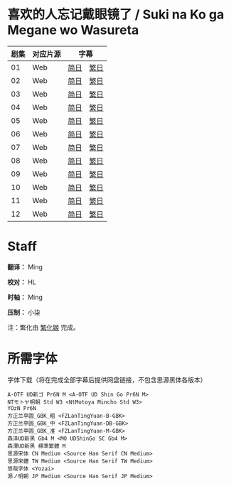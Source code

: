 # 喜欢的人忘记戴眼镜了 / Suki na Ko ga Megane wo Wasureta 
| 剧集 | 对应片源 | 字幕 |
| ---- | -------- | ---- |
| 01 | Web | [简日](https://raw.githubusercontent.com/MingYSub/SubsArchive/main/Archive/Suki%20na%20Ko%20ga%20Megane%20wo%20Wasureta/%5BMingY%5D%20Suki%20na%20Ko%20ga%20Megane%20wo%20Wasureta%20%5B01%5D.CHS_JPN.ass)　[繁日](https://raw.githubusercontent.com/MingYSub/SubsArchive/main/Archive/Suki%20na%20Ko%20ga%20Megane%20wo%20Wasureta/%5BMingY%5D%20Suki%20na%20Ko%20ga%20Megane%20wo%20Wasureta%20%5B01%5D.CHT_JPN.ass) |
| 02 | Web | [简日](https://raw.githubusercontent.com/MingYSub/SubsArchive/main/Archive/Suki%20na%20Ko%20ga%20Megane%20wo%20Wasureta/%5BMingY%5D%20Suki%20na%20Ko%20ga%20Megane%20wo%20Wasureta%20%5B02%5D.CHS_JPN.ass)　[繁日](https://raw.githubusercontent.com/MingYSub/SubsArchive/main/Archive/Suki%20na%20Ko%20ga%20Megane%20wo%20Wasureta/%5BMingY%5D%20Suki%20na%20Ko%20ga%20Megane%20wo%20Wasureta%20%5B02%5D.CHT_JPN.ass) |
| 03 | Web | [简日](https://raw.githubusercontent.com/MingYSub/SubsArchive/main/Archive/Suki%20na%20Ko%20ga%20Megane%20wo%20Wasureta/%5BMingY%5D%20Suki%20na%20Ko%20ga%20Megane%20wo%20Wasureta%20%5B03%5D.CHS_JPN.ass)　[繁日](https://raw.githubusercontent.com/MingYSub/SubsArchive/main/Archive/Suki%20na%20Ko%20ga%20Megane%20wo%20Wasureta/%5BMingY%5D%20Suki%20na%20Ko%20ga%20Megane%20wo%20Wasureta%20%5B03%5D.CHT_JPN.ass) |
| 04 | Web | [简日](https://raw.githubusercontent.com/MingYSub/SubsArchive/main/Archive/Suki%20na%20Ko%20ga%20Megane%20wo%20Wasureta/%5BMingY%5D%20Suki%20na%20Ko%20ga%20Megane%20wo%20Wasureta%20%5B04%5D.CHS_JPN.ass)　[繁日](https://raw.githubusercontent.com/MingYSub/SubsArchive/main/Archive/Suki%20na%20Ko%20ga%20Megane%20wo%20Wasureta/%5BMingY%5D%20Suki%20na%20Ko%20ga%20Megane%20wo%20Wasureta%20%5B04%5D.CHT_JPN.ass) |
| 05 | Web | [简日](https://raw.githubusercontent.com/MingYSub/SubsArchive/main/Archive/Suki%20na%20Ko%20ga%20Megane%20wo%20Wasureta/%5BMingY%5D%20Suki%20na%20Ko%20ga%20Megane%20wo%20Wasureta%20%5B05%5D.CHS_JPN.ass)　[繁日](https://raw.githubusercontent.com/MingYSub/SubsArchive/main/Archive/Suki%20na%20Ko%20ga%20Megane%20wo%20Wasureta/%5BMingY%5D%20Suki%20na%20Ko%20ga%20Megane%20wo%20Wasureta%20%5B05%5D.CHT_JPN.ass) |
| 06 | Web | [简日](https://raw.githubusercontent.com/MingYSub/SubsArchive/main/Archive/Suki%20na%20Ko%20ga%20Megane%20wo%20Wasureta/%5BMingY%5D%20Suki%20na%20Ko%20ga%20Megane%20wo%20Wasureta%20%5B06%5D.CHS_JPN.ass)　[繁日](https://raw.githubusercontent.com/MingYSub/SubsArchive/main/Archive/Suki%20na%20Ko%20ga%20Megane%20wo%20Wasureta/%5BMingY%5D%20Suki%20na%20Ko%20ga%20Megane%20wo%20Wasureta%20%5B06%5D.CHT_JPN.ass) |
| 07 | Web | [简日](https://raw.githubusercontent.com/MingYSub/SubsArchive/main/Archive/Suki%20na%20Ko%20ga%20Megane%20wo%20Wasureta/%5BMingY%5D%20Suki%20na%20Ko%20ga%20Megane%20wo%20Wasureta%20%5B07%5D.CHS_JPN.ass)　[繁日](https://raw.githubusercontent.com/MingYSub/SubsArchive/main/Archive/Suki%20na%20Ko%20ga%20Megane%20wo%20Wasureta/%5BMingY%5D%20Suki%20na%20Ko%20ga%20Megane%20wo%20Wasureta%20%5B07%5D.CHT_JPN.ass) |
| 08 | Web | [简日](https://raw.githubusercontent.com/MingYSub/SubsArchive/main/Archive/Suki%20na%20Ko%20ga%20Megane%20wo%20Wasureta/%5BMingY%5D%20Suki%20na%20Ko%20ga%20Megane%20wo%20Wasureta%20%5B08%5D.CHS_JPN.ass)　[繁日](https://raw.githubusercontent.com/MingYSub/SubsArchive/main/Archive/Suki%20na%20Ko%20ga%20Megane%20wo%20Wasureta/%5BMingY%5D%20Suki%20na%20Ko%20ga%20Megane%20wo%20Wasureta%20%5B08%5D.CHT_JPN.ass) |
| 09 | Web | [简日](https://raw.githubusercontent.com/MingYSub/SubsArchive/main/Archive/Suki%20na%20Ko%20ga%20Megane%20wo%20Wasureta/%5BMingY%5D%20Suki%20na%20Ko%20ga%20Megane%20wo%20Wasureta%20%5B09%5D.CHS_JPN.ass)　[繁日](https://raw.githubusercontent.com/MingYSub/SubsArchive/main/Archive/Suki%20na%20Ko%20ga%20Megane%20wo%20Wasureta/%5BMingY%5D%20Suki%20na%20Ko%20ga%20Megane%20wo%20Wasureta%20%5B09%5D.CHT_JPN.ass) |
| 10 | Web | [简日](https://raw.githubusercontent.com/MingYSub/SubsArchive/main/Archive/Suki%20na%20Ko%20ga%20Megane%20wo%20Wasureta/%5BMingY%5D%20Suki%20na%20Ko%20ga%20Megane%20wo%20Wasureta%20%5B10%5D.CHS_JPN.ass)　[繁日](https://raw.githubusercontent.com/MingYSub/SubsArchive/main/Archive/Suki%20na%20Ko%20ga%20Megane%20wo%20Wasureta/%5BMingY%5D%20Suki%20na%20Ko%20ga%20Megane%20wo%20Wasureta%20%5B10%5D.CHT_JPN.ass) |
| 11 | Web | [简日](https://raw.githubusercontent.com/MingYSub/SubsArchive/main/Archive/Suki%20na%20Ko%20ga%20Megane%20wo%20Wasureta/%5BMingY%5D%20Suki%20na%20Ko%20ga%20Megane%20wo%20Wasureta%20%5B11%5D.CHS_JPN.ass)　[繁日](https://raw.githubusercontent.com/MingYSub/SubsArchive/main/Archive/Suki%20na%20Ko%20ga%20Megane%20wo%20Wasureta/%5BMingY%5D%20Suki%20na%20Ko%20ga%20Megane%20wo%20Wasureta%20%5B11%5D.CHT_JPN.ass) |
| 12 | Web | [简日](https://raw.githubusercontent.com/MingYSub/SubsArchive/main/Archive/Suki%20na%20Ko%20ga%20Megane%20wo%20Wasureta/%5BMingY%5D%20Suki%20na%20Ko%20ga%20Megane%20wo%20Wasureta%20%5B12%5D.CHS_JPN.ass)　[繁日](https://raw.githubusercontent.com/MingYSub/SubsArchive/main/Archive/Suki%20na%20Ko%20ga%20Megane%20wo%20Wasureta/%5BMingY%5D%20Suki%20na%20Ko%20ga%20Megane%20wo%20Wasureta%20%5B12%5D.CHT_JPN.ass) |

# Staff
**翻译：** Ming

**校对：** HL

**时轴：** Ming

**压制：** 小柒

注：繁化由 [繁化姬](https://zhconvert.org) 完成。

# 所需字体
字体下载（将在完成全部字幕后提供网盘链接，不包含思源黑体各版本）

```
A-OTF UD新ゴ Pr6N M <A-OTF UD Shin Go Pr6N M>
NTモトヤ明朝 Std W3 <NtMotoya Mincho Std W3>
YOzN Pr6N
方正兰亭圆_GBK_粗 <FZLanTingYuan-B-GBK>
方正兰亭圆_GBK_中 <FZLanTingYuan-DB-GBK>
方正兰亭圆_GBK_准 <FZLanTingYuan-M-GBK>
森泽UD新黑 Gb4 M <MO UDShinGo SC Gb4 M>
森澤UD新黑 標準繁體 M
思源宋体 CN Medium <Source Han Serif CN Medium>
思源宋體 TW Medium <Source Han Serif TW Medium>
悠哉字体 <Yozai>
源ノ明朝 JP Medium <Source Han Serif JP Medium>
```
